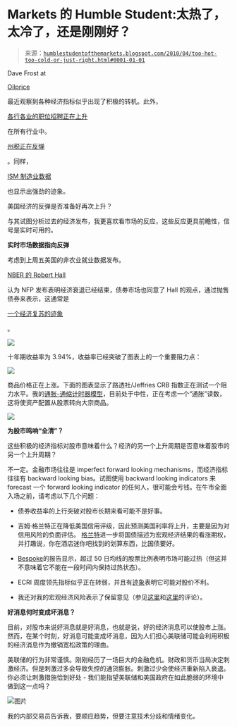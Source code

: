 <!--yml

类别：未分类

日期：2024-05-18 00:35:09

-->

# Markets 的 Humble Student:太热了，太冷了，还是刚刚好？

> 来源：[`humblestudentofthemarkets.blogspot.com/2010/04/too-hot-too-cold-or-just-right.html#0001-01-01`](https://humblestudentofthemarkets.blogspot.com/2010/04/too-hot-too-cold-or-just-right.html#0001-01-01)

Dave Frost at

[Oilprice](http://www.oilprice.com/article-key-indicators-signal-a-positive-shift-in-the-economic-landscape-242.html)

最近观察到各种经济指标似乎出现了积极的转机。此外，

[各行各业的职位招聘正在上升](http://blog.indeed.com/2010/04/02/job-market-continues-upward-trend-in-march/)

在所有行业中。

[州税正在反弹](http://www.bloomberg.com/apps/news?pid=newsarchive&sid=aKBVswcpwXBE)

。同样，

[ISM 制造业数据](http://scottgrannis.blogspot.com/2010/04/ism-manufacturing-data-very-strong.html)

也显示出强劲的迹象。

美国经济的反弹是否准备好再次上升？

与其试图分析过去的经济发布，我更喜欢看市场的反应，这些反应更具前瞻性，信号是实时可用的。

**实时市场数据指向反弹**

考虑到上周五美国的非农业就业数据发布。

[NBER 的 Robert Hall](http://www.bloomberg.com/apps/news?pid=20601087&sid=a_m4UWCu_Rrg&pos=1)

认为 NFP 发布表明经济衰退已经结束，债券市场也同意了 Hall 的观点，通过抛售债券来表示，这通常是

[一个经济复苏的迹象](http://scottgrannis.blogspot.com/2010/04/yields-on-10-yr-treasury-bonds-are-now.html)

。

![](https://blogger.googleusercontent.com/img/b/R29vZ2xl/AVvXsEgW9SXTyYtjFVONj94j2BPVmu4hFzJJuPHB6FfNjqzBhOr_95AIWBcYT6TZknkktF5c9iYdImzGk6q-OKpyE86hyphenhyphentZeUkTZG37ofNFahstTeZ94Ly2JdLypLuvRzo5zsjF7v8XoWj1EXOHJ/s1600/UST+yield+curve.JPG)

十年期收益率为 3.94%，收益率已经突破了图表上的一个重要阻力点：

![](https://blogger.googleusercontent.com/img/b/R29vZ2xl/AVvXsEiOSJ_x1aIGijtEzZCS_749k8Zh3YxRL3D6t4UUCz8BGnrz3El5_8s3Yhgsg0B8dCJ0VJfdcQ1yR63PBjSd8U6Jr4uUUo0zW34MiX2HGae3vNlpX7vN2d4K0ouGJPmYBq0F2UOfs88pddUI/s1600/TNX.JPG)

商品价格正在上涨。下面的图表显示了路透社/Jeffries CRB 指数正在测试一个阻力水平。我的[通胀-通缩计时器模型](http://www.qwestfunds.com/publications/newsletters_pdf/newsletter_november_2009.pdf)，目前处于中性，正在考虑一个“通胀”读数，这将使资产配置从股票转向大宗商品。

![](https://blogger.googleusercontent.com/img/b/R29vZ2xl/AVvXsEg9LXAn85uTJWcjo4A0UXa0Hb6k-ERT7khAiuA7dqskgxF35Z333Vqi75sBSiJcFYaYsh5tR1_z7okXf_ey8EChThOO2k7aroB2_itcl0DL26-P8mjDhneB7djmMi6IjdqcS6XGvZRIpjve/s1600/CRB.JPG)

**为股市鸣响“全清”？**

这些积极的经济指标对股市意味着什么？经济的另一个上升周期是否意味着股市的另一个上升周期？

不一定。金融市场往往是 imperfect forward looking mechanisms，而经济指标往往有 backward looking bias。试图使用 backward looking indicators 来 forecast 一个 forward looking indicator 的任何人，很可能会亏钱。在牛市全面入场之前，请考虑以下几个问题：

+   债券收益率的上行突破对股市长期来看可能不是好事。

+   吉姆·格兰特正在降低美国信用评级，因此预测美国利率将上升，主要是因为对信用风险的负面评估。 [格兰特](http://www.grantspub.com/about/jim.cfm)进一步将国债描述为宏观经济结果的看涨期权，并打趣说，你在酒店迷你吧找到的划算东西，比国债要好。

+   [Bespoke](http://www.bespokeinvest.com/thinkbig/2010/4/1/percentage-of-stocks-above-50-day-moving-averages.html)的报告显示，超过 50 日均线的股票比例表明市场可能过热（但这并不意味着它不能在一段时间内保持过热状态）。

+   ECRI 周度领先指标似乎正在转弱，并且有[迹象](http://pragcap.com/does-the-ecris-growth-rate-decline-mean-stocks-are-set-to-decline)表明它可能对股价不利。

+   我还对我的宏观经济风险表示了保留意见（参见[这里](http://humblestudentofthemarkets.blogspot.com/2010/03/cre-time-bomb.html)和[这里](http://humblestudentofthemarkets.blogspot.com/2010/03/time-bombs-everywhere.html)的评论）。

**好消息何时变成坏消息？**

目前，对股市来说好消息就是好消息，也就是说，好的经济消息可以使股市上涨。然而，在某个时刻，好消息可能变成坏消息，因为人们担心美联储可能会利用积极的经济消息作为撤销宽松政策的理由。

美联储的行为非常谨慎。刚刚经历了一场巨大的金融危机。财政和货币当局决定刺激经济。但是刺激过多会导致失控的通货膨胀。刺激过少会使经济重新陷入衰退。你必须让刺激措施恰到好处 - 我们能指望美联储和美国政府在如此脆弱的环境中做到这一点吗？

![图片](https://blogger.googleusercontent.com/img/b/R29vZ2xl/AVvXsEikBZUwMbFOwwkB_9sITuvzt97MFSJsVaNNwcQeZDe5jXMayhdC57wmkNE5CVT8XmTqJo-UDDV3ClO_Bc1coqHdsMOeL__YIt3zCw6cZjnYrPnQTG5FLztOHxSpfWsaUYbmfPNrdeq3FLhw/s1600/Too+hot+too+cold+just+right.JPG)

我的内部交易员告诉我，要顺应趋势，但要注意技术分歧和情绪变化。

